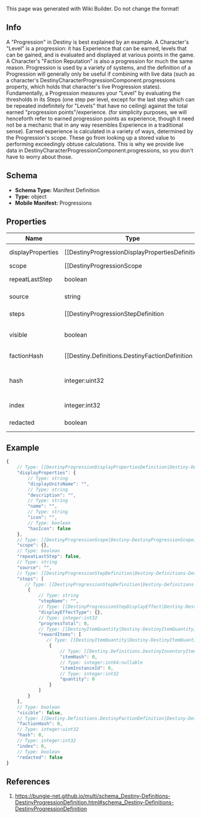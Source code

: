 <span class="wiki-builder">This page was generated with Wiki Builder. Do not change the format!</span>

## Info
A &quot;Progression&quot; in Destiny is best explained by an example. A Character's &quot;Level&quot; is a progression: it has Experience that can be earned, levels that can be gained, and is evaluated and displayed at various points in the game. A Character's &quot;Faction Reputation&quot; is also a progression for much the same reason. Progression is used by a variety of systems, and the definition of a Progression will generally only be useful if combining with live data (such as a character's DestinyCharacterProgressionComponent.progressions property, which holds that character's live Progression states). Fundamentally, a Progression measures your &quot;Level&quot; by evaluating the thresholds in its Steps (one step per level, except for the last step which can be repeated indefinitely for &quot;Levels&quot; that have no ceiling) against the total earned &quot;progression points&quot;/experience. (for simplicity purposes, we will henceforth refer to earned progression points as experience, though it need not be a mechanic that in any way resembles Experience in a traditional sense). Earned experience is calculated in a variety of ways, determined by the Progression's scope. These go from looking up a stored value to performing exceedingly obtuse calculations. This is why we provide live data in DestinyCharacterProgressionComponent.progressions, so you don't have to worry about those.

## Schema
* **Schema Type:** Manifest Definition
* **Type:** object
* **Mobile Manifest:** Progressions

## Properties
Name | Type | Description
---- | ---- | -----------
displayProperties | [[DestinyProgressionDisplayPropertiesDefinition|Destiny-Definitions-DestinyProgressionDisplayPropertiesDefinition]]:Definition | 
scope | [[DestinyProgressionScope|Destiny-DestinyProgressionScope]]:Enum | The &quot;Scope&quot; of the progression indicates the source of the progression's live data. See the DestinyProgressionScope enum for more info: but essentially, a Progression can either be backed by a stored value, or it can be a calculated derivative of other values.
repeatLastStep | boolean | If this is True, then the progression doesn't have a maximum level.
source | string | If there's a description of how to earn this progression in the local config, this will be that localized description.
steps | [[DestinyProgressionStepDefinition|Destiny-Definitions-DestinyProgressionStepDefinition]]:Definition[] | Progressions are divided into Steps, which roughly equate to &quot;Levels&quot; in the traditional sense of a Progression. Notably, the last step can be repeated indefinitely if repeatLastStep is true, meaning that the calculation for your level is not as simple as comparing your current progress to the max progress of the steps. These and more calculations are done for you if you grab live character progression data, such as in the DestinyCharacterProgressionComponent.
visible | boolean | If true, the Progression is something worth showing to users. If false, BNet isn't going to show it. But that doesn't mean you can't. We're all friends here.
factionHash | [[Destiny.Definitions.DestinyFactionDefinition|Destiny-Definitions-DestinyFactionDefinition]]:integer:uint32:nullable | If the value exists, this is the hash identifier for the Faction that owns this Progression. This is purely for convenience, if you're looking at a progression and want to know if and who it's related to in terms of Faction Reputation.
hash | integer:uint32 | The unique identifier for this entity. Guaranteed to be unique for the type of entity, but not globally. When entities refer to each other in Destiny content, it is this hash that they are referring to.
index | integer:int32 | The index of the entity as it was found in the investment tables.
redacted | boolean | If this is true, then there is an entity with this identifier/type combination, but BNet is not yet allowed to show it. Sorry!

## Example
```javascript
{
    // Type: [[DestinyProgressionDisplayPropertiesDefinition|Destiny-Definitions-DestinyProgressionDisplayPropertiesDefinition]]:Definition
    "displayProperties": {
        // Type: string
        "displayUnitsName": "",
        // Type: string
        "description": "",
        // Type: string
        "name": "",
        // Type: string
        "icon": "",
        // Type: boolean
        "hasIcon": false
    },
    // Type: [[DestinyProgressionScope|Destiny-DestinyProgressionScope]]:Enum
    "scope": {},
    // Type: boolean
    "repeatLastStep": false,
    // Type: string
    "source": "",
    // Type: [[DestinyProgressionStepDefinition|Destiny-Definitions-DestinyProgressionStepDefinition]]:Definition[]
    "steps": [
       // Type: [[DestinyProgressionStepDefinition|Destiny-Definitions-DestinyProgressionStepDefinition]]:Definition
        {
            // Type: string
            "stepName": "",
            // Type: [[DestinyProgressionStepDisplayEffect|Destiny-DestinyProgressionStepDisplayEffect]]:Enum
            "displayEffectType": {},
            // Type: integer:int32
            "progressTotal": 0,
            // Type: [[DestinyItemQuantity|Destiny-DestinyItemQuantity]][]
            "rewardItems": [
               // Type: [[DestinyItemQuantity|Destiny-DestinyItemQuantity]]
                {
                    // Type: [[Destiny.Definitions.DestinyInventoryItemDefinition|Destiny-Definitions-DestinyInventoryItemDefinition]]:integer:uint32
                    "itemHash": 0,
                    // Type: integer:int64:nullable
                    "itemInstanceId": 0,
                    // Type: integer:int32
                    "quantity": 0
                }
            ]
        }
    ],
    // Type: boolean
    "visible": false,
    // Type: [[Destiny.Definitions.DestinyFactionDefinition|Destiny-Definitions-DestinyFactionDefinition]]:integer:uint32:nullable
    "factionHash": 0,
    // Type: integer:uint32
    "hash": 0,
    // Type: integer:int32
    "index": 0,
    // Type: boolean
    "redacted": false
}

```

## References
1. https://bungie-net.github.io/multi/schema_Destiny-Definitions-DestinyProgressionDefinition.html#schema_Destiny-Definitions-DestinyProgressionDefinition
